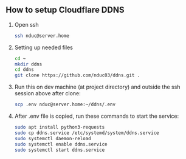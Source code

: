 ## How to setup Cloudflare DDNS
1. Open ssh
    ```sh
    ssh nduc@server.home
    ```

2. Setting up needed files
    ```sh
    cd ~
    mkdir ddns
    cd ddns
    git clone https://github.com/nduc03/ddns.git .
    ```

3. Run this on dev machine (at project directory) and outside the ssh session above after clone:
    ```sh
    scp .env nduc@server.home:~/ddns/.env
    ```

4. After .env file is copied, run these commands to start the service:
    ```sh
    sudo apt install python3-requests
    sudo cp ddns.service /etc/systemd/system/ddns.service
    sudo systemctl daemon-reload
    sudo systemctl enable ddns.service
    sudo systemctl start ddns.service
    ```
